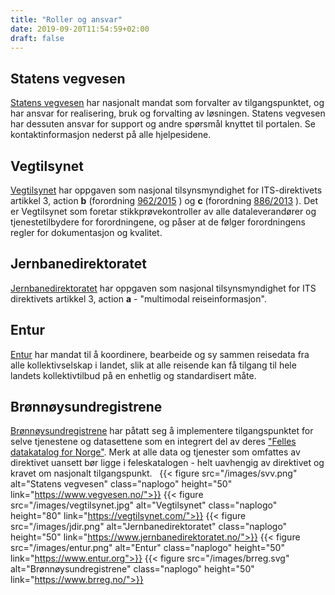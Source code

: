 ```yaml
---
title: "Roller og ansvar"
date: 2019-09-20T11:54:59+02:00
draft: false
---
```

## Statens vegvesen
[Statens vegvesen](https://www.vegvesen.no/) har nasjonalt mandat som forvalter av tilgangspunktet, og har ansvar for realisering, bruk og forvalting av løsningen. Statens vegvesen har dessuten ansvar for support og andre spørsmål knyttet til portalen. Se kontaktinformasjon nederst på alle hjelpesidene.

## Vegtilsynet
[Vegtilsynet](https://vegtilsynet.com/) har oppgaven som nasjonal tilsynsmyndighet for ITS-direktivets artikkel 3, action **b** (forordning [962/2015](https://lovdata.no/dokument/SF/forskrift/2016-12-15-1600) ) og **c** (forordning [886/2013](https://lovdata.no/dokument/SF/forskrift/2015-12-16-1692) ). Det er Vegtilsynet som foretar stikkprøvekontroller av alle dataleverandører og tjenestetilbydere for forordningene, og påser at de følger forordningens regler for dokumentasjon og kvalitet.

## Jernbanedirektoratet
[Jernbanedirektoratet](https://www.jernbanedirektoratet.no/) har oppgaven som nasjonal tilsynsmyndighet for ITS direktivets artikkel 3, action **a** - "multimodal reiseinformasjon".

## Entur
[Entur](https://www.entur.org/) har mandat til å koordinere, bearbeide og sy sammen reisedata fra alle kollektivselskap i landet, slik at alle reisende kan få tilgang til hele landets kollektivtilbud på en enhetlig og standardisert måte.

## Brønnøysundregistrene
[Brønnøysundregistrene](https://www.brreg.no/) har påtatt seg å implementere tilgangspunktet for selve tjenestene og datasettene som en integrert del av deres ["Felles datakatalog for Norge"](https://fellesdatakatalog.brreg.no/). Merk at alle data og tjenester som omfattes av direktivet uansett bør ligge i feleskatalogen - helt uavhengig av direktivet og kravet om nasjonalt tilgangspunkt.
 
{{< figure src="/images/svv.png" alt="Statens vegvesen"
    class="naplogo" height="50" link="https://www.vegvesen.no/">}}
{{< figure src="/images/vegtilsynet.jpg" alt="Vegtilsynet"
    class="naplogo" height="80" link="https://vegtilsynet.com/">}}
{{< figure src="/images/jdir.png" alt="Jernbanedirektoratet"
    class="naplogo" height="50" link="https://www.jernbanedirektoratet.no/">}}
{{< figure src="/images/entur.png" alt="Entur"
    class="naplogo" height="50" link="https://www.entur.org">}}
{{< figure src="/images/brreg.svg" alt="Brønnøysundregistrene"
    class="naplogo" height="50" link="https://www.brreg.no/">}}
